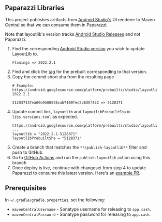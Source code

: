 Paparazzi Libraries
-------------------

This project publishes artifacts from [Android Studio's][android_studio] UI renderer to Maven
Central so that we can consume them in Paparazzi.

Note that layoutlib's version tracks [Android Studio Releases][studio_releases] and not Paparazzi.

1. Find the corresponding [Android Studio version][studio_versions] you wish to update LayoutLib to.
   ```
   Flamingo => 2022.2.1
   ```
2. Find and click the [tag][prebuilt_refs] for the prebuilt corresponding to that version.
3. Copy the commit short sha from the resulting page
   ```
   # Example: https://android.googlesource.com/platform/prebuilts/studio/layoutlib/+/refs/tags/studio-2022.2.1

   512837137ea60b9b86836cab7169fec5c635f422 => 5128371
   ```
4. Update commit link, `layoutlib` and `layoutlibPrebuiltSha` in `libs.versions.toml` as expected.
   ```
   https://android.googlesource.com/platform/prebuilts/studio/layoutlib/+/5128371
   ...
   layoutlib = "2022.2.1-5128371"
   layoutlibPrebuiltSha = "5128371"
   ```
5. Create a branch that matches the `**/publish-layoutlib**` filter and push to GitHub.
6. Go to [GitHub Actions][publish_action] and run the `publish-layoutlib` action using this branch.
7. Once deploy is live, continue with changeset from step 4 to update Paparazzi to consume this
   latest version.  Here's an [example PR][dolphin_bump].


Prerequisites
-------------

In `~/.gradle/gradle.properties`, set the following:

 * `mavenCentralUsername` - Sonatype username for releasing to `app.cash`.
 * `mavenCentralPassword` - Sonatype password for releasing to `app.cash`.


[android_studio]: https://developer.android.com/studio
[studio_releases]: https://developer.android.com/studio/releases
[studio_versions]: https://developer.android.com/studio/releases#android_gradle_plugin_and_android_studio_compatibility
[prebuilt_refs]: https://android.googlesource.com/platform/prebuilts/studio/layoutlib/+refs
[dolphin_bump]: https://github.com/cashapp/paparazzi/pull/639
[publish_action]: https://github.com/cashapp/paparazzi/actions/workflows/publish-layoutlib.yml
